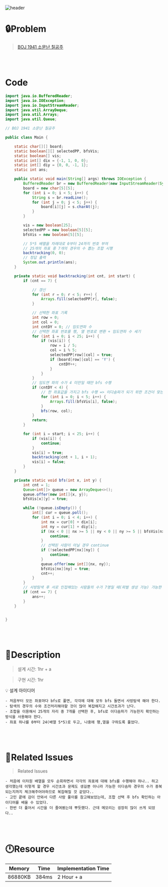 ![header](https://capsule-render.vercel.app/api?type=waving&height=200&color=0:B2E6FF,100:FFB2D6&text=BOJ%201941&fontColor=FFFFFF&fontAlign=80&fontAlignY=35&fontSize=50)

# **🔒Problem**

> [BOJ 1941 소문난 칠공주](https://www.acmicpc.net/problem/1941)

<br>
<br>

# **Code**

```java
import java.io.BufferedReader;
import java.io.IOException;
import java.io.InputStreamReader;
import java.util.ArrayDeque;
import java.util.Arrays;
import java.util.Queue;

// BOJ 1941 소문난 칠공주

public class Main {

    static char[][] board;
    static boolean[][] selectedPP, bfsVis;
    static boolean[] vis;
    static int[] dix = {-1, 1, 0, 0};
    static int[] diy = {0, 0, -1, 1};
    static int ans;

    public static void main(String[] args) throws IOException {
        BufferedReader br = new BufferedReader(new InputStreamReader(System.in));
        board = new char[5][5];
        for (int i = 0; i < 5; i++) {
            String s = br.readLine();
            for (int j = 0; j < 5; j++) {
                board[i][j] = s.charAt(j);
            }
        }

        vis = new boolean[25];
        selectedPP = new boolean[5][5];
        bfsVis = new boolean[5][5];

        // 5*5 배열을 차례대로 0부터 24까지 번호 부여
        // 25개의 좌표 중 7개의 경우의 수 뽑는 조합 시행
        backtracking(0, 0);
        // 정답 출력
        System.out.println(ans);
    }

    private static void backtracking(int cnt, int start) {
        if (cnt == 7) {

            // 갱신
            for (int r = 0; r < 5; r++) {
                Arrays.fill(selectedPP[r], false);
            }

            // 선택한 좌표 기록
            int row = 0;
            int col = 0;
            int cntDY = 0; // 임도연파 수
            // 선택한 좌표 번호를 행, 열 번호로 변환 + 임도연파 수 세기
            for (int i = 0; i < 25; i++) {
                if (vis[i]) {
                    row = i / 5;
                    col = i % 5;
                    selectedPP[row][col] = true;
                    if (board[row][col] == 'Y') {
                        cntDY++;
                    }
                }
            }
            // 임도연 파의 수가 4 미만일 때만 bfs 수행
            if (cntDY < 4) {
                // 한 좌표값을 가지고 bfs 수행 => 이다솜파가 되기 위한 조건이 맞는지 확인
                for (int i = 0; i < 5; i++) {
                    Arrays.fill(bfsVis[i], false);
                }
                bfs(row, col);
            }
            return;
        }

        for (int i = start; i < 25; i++) {
            if (vis[i]) {
                continue;
            }
            vis[i] = true;
            backtracking(cnt + 1, i + 1);
            vis[i] = false;
        }
    }

    private static void bfs(int x, int y) {
        int cnt = 1;
        Queue<int[]> queue = new ArrayDeque<>();
        queue.offer(new int[]{x, y});
        bfsVis[x][y] = true;

        while (!queue.isEmpty()) {
            int[] cur = queue.poll();
            for (int i = 0; i < 4; i++) {
                int nx = cur[0] + dix[i];
                int ny = cur[1] + diy[i];
                if (nx < 0 || nx >= 5 || ny < 0 || ny >= 5 || bfsVis[nx][ny]) {
                    continue;
                }
                // 선택된 사람이 아닐 경우 continue
                if (!selectedPP[nx][ny]) {
                    continue;
                }
                queue.offer(new int[]{nx, ny});
                bfsVis[nx][ny] = true;
                cnt++;
            }
        }
        // 사방탐색 후 서로 인접해있는 사람들의 수가 7명일 때(파벌 생성 가능) 가능한 파벌의 경우의 수로 기록
        if (cnt == 7) {
            ans++;
        }
    }


}
```

<br>
<br>

# **🔑Description**

> 설계 시간: 1hr + a

> 구현 시간: 1hr
<aside>
💡 설계 아이디어

    - 처음부터 모든 좌표마다 bfs로 풀면, 각각에 대해 모두 bfs 돌면서 사방탐색 해야 한다.
    - 탐색의 경우의 수와 조건처리해야할 것이 많아 복잡해지고 시간초과가 난다.
    - 조합을 이용해서 25개의 자리 중 7개를 선택한 후, bfs로 이다솜파가 가능한지 확인하는 방식을 사용해야 한다.
    - 좌표 하나를 0부터 24(배열 5*5)로 두고, 나중에 행,열을 구하도록 풀었다.
</aside>

<br>
<br>

# **📑Related Issues**

> Related Issues
<aside>

    - 처음에 이차원 배열을 모두 순회하면서 각각의 좌표에 대해 bfs를 수행해야 하나.. 하고 생각했는데 이렇게 할 경우 시간초과 문제도 생길뿐 아니라 가능한 이다솜파 경우의 수가 중복되는지까지 체크해주어야하므로 복잡해질 것 같았다..
    - 고민 끝에 감이 안와서 다른 사람 풀이를 참고해보았는데, 조합 선택 후 bfs 확인하는 아이디어를 배울 수 있었다.
    - 한번 더 풀어서 시간을 더 줄여봤는데 뿌듯했다. 근데 메모리는 굉장히 많이 쓰게 되었다..
</aside>

<br>
<br>

# **🕛Resource**

| Memory | Time  | Implementation Time |
| -- |-------|---------------------|
| 86880KB | 384ms | 2 Hour + a |
